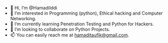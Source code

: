 - 👋 Hi, I’m @HamadiIddi
- 👀 I’m interested in Programming (python), Ethical hacking and Computer Networking.
- 🌱 I’m currently learning Penetration Testing and Python for Hackers.
- 💞️ I’m looking to collaborate on Python Projects.
- 📫 You can easily reach me at hamaditaufik@gmail.com.
